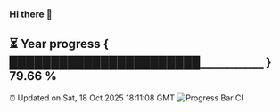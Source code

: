 ### Hi there 👋
⏳ Year progress { ███████████████████████▁▁▁▁▁▁▁ } 79.66 %
---
⏰ Updated on Sat, 18 Oct 2025 18:11:08 GMT
![Progress Bar CI](https://github.com/Moyi321/Moyi321/workflows/Progress%20Bar%20CI/badge.svg)
